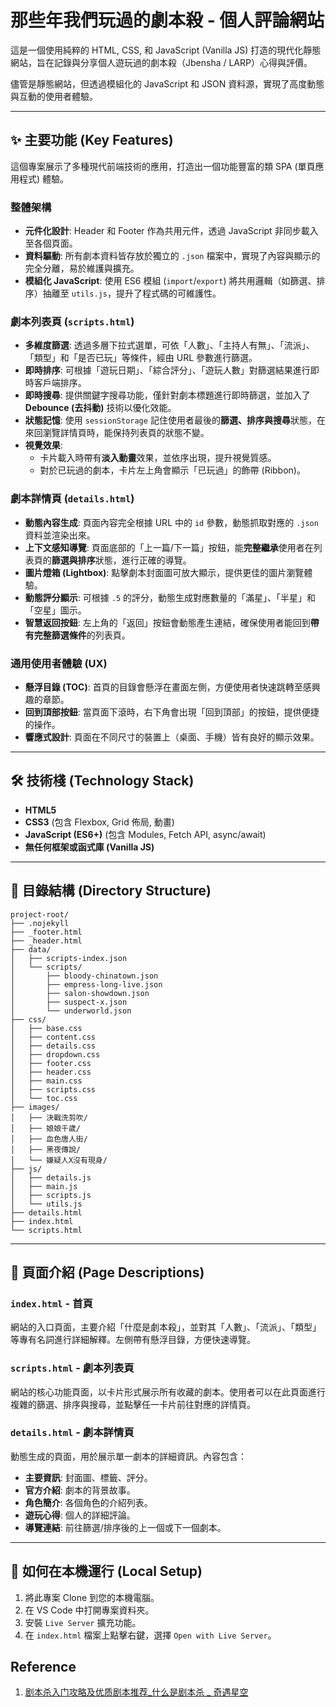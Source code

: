 # 那些年我們玩過的劇本殺 - 個人評論網站

這是一個使用純粹的 HTML, CSS, 和 JavaScript (Vanilla JS) 打造的現代化靜態網站，旨在記錄與分享個人遊玩過的劇本殺（Jbensha / LARP）心得與評價。

儘管是靜態網站，但透過模組化的 JavaScript 和 JSON 資料源，實現了高度動態與互動的使用者體驗。

---

## ✨ 主要功能 (Key Features)

這個專案展示了多種現代前端技術的應用，打造出一個功能豐富的類 SPA (單頁應用程式) 體驗。

### **整體架構**
- **元件化設計**: Header 和 Footer 作為共用元件，透過 JavaScript 非同步載入至各個頁面。
- **資料驅動**: 所有劇本資料皆存放於獨立的 `.json` 檔案中，實現了內容與顯示的完全分離，易於維護與擴充。
- **模組化 JavaScript**: 使用 ES6 模組 (`import`/`export`) 將共用邏輯（如篩選、排序）抽離至 `utils.js`，提升了程式碼的可維護性。

### **劇本列表頁 (`scripts.html`)**
- **多維度篩選**: 透過多層下拉式選單，可依「人數」、「主持人有無」、「流派」、「類型」和「是否已玩」等條件，經由 URL 參數進行篩選。
- **即時排序**: 可根據「遊玩日期」、「綜合評分」、「遊玩人數」對篩選結果進行即時客戶端排序。
- **即時搜尋**: 提供關鍵字搜尋功能，僅針對劇本標題進行即時篩選，並加入了 **Debounce (去抖動)** 技術以優化效能。
- **狀態記憶**: 使用 `sessionStorage` 記住使用者最後的**篩選、排序與搜尋**狀態，在來回瀏覽詳情頁時，能保持列表頁的狀態不變。
- **視覺效果**:
    - 卡片載入時帶有**淡入動畫**效果，並依序出現，提升視覺質感。
    - 對於已玩過的劇本，卡片左上角會顯示「已玩過」的飾帶 (Ribbon)。

### **劇本詳情頁 (`details.html`)**
- **動態內容生成**: 頁面內容完全根據 URL 中的 `id` 參數，動態抓取對應的 `.json` 資料並渲染出來。
- **上下文感知導覽**: 頁面底部的「上一篇/下一篇」按鈕，能**完整繼承**使用者在列表頁的**篩選與排序**狀態，進行正確的導覽。
- **圖片燈箱 (Lightbox)**: 點擊劇本封面圖可放大顯示，提供更佳的圖片瀏覽體驗。
- **動態評分顯示**: 可根據 `.5` 的評分，動態生成對應數量的「滿星」、「半星」和「空星」圖示。
- **智慧返回按鈕**: 左上角的「返回」按鈕會動態產生連結，確保使用者能回到**帶有完整篩選條件**的列表頁。

### **通用使用者體驗 (UX)**
- **懸浮目錄 (TOC)**: 首頁的目錄會懸浮在畫面左側，方便使用者快速跳轉至感興趣的章節。
- **回到頂部按鈕**: 當頁面下滾時，右下角會出現「回到頂部」的按鈕，提供便捷的操作。
- **響應式設計**: 頁面在不同尺寸的裝置上（桌面、手機）皆有良好的顯示效果。

---

## 🛠️ 技術棧 (Technology Stack)

- **HTML5**
- **CSS3** (包含 Flexbox, Grid 佈局, 動畫)
- **JavaScript (ES6+)** (包含 Modules, Fetch API, async/await)
- **無任何框架或函式庫 (Vanilla JS)**

---

## 📂 目錄結構 (Directory Structure)

```
project-root/
├── .nojekyll
├── _footer.html
├── _header.html
├── data/
│   ├── scripts-index.json
│   └── scripts/
│       ├── bloody-chinatown.json
│       ├── empress-long-live.json
│       ├── salon-showdown.json
│       ├── suspect-x.json
│       └── underworld.json
├── css/
│   ├── base.css
│   ├── content.css
│   ├── details.css
│   ├── dropdown.css
│   ├── footer.css
│   ├── header.css
│   ├── main.css
│   ├── scripts.css
│   └── toc.css
├── images/
│   ├── 決戰洗剪吹/
│   ├── 娘娘千歲/
│   ├── 血色唐人街/
│   ├── 黑夜傳說/
│   └── 嫌疑人X沒有現身/
├── js/
│   ├── details.js
│   ├── main.js
│   ├── scripts.js
│   └── utils.js
├── details.html
├── index.html
└── scripts.html
```

---

## 📄 頁面介紹 (Page Descriptions)

### **`index.html` - 首頁**
網站的入口頁面，主要介紹「什麼是劇本殺」，並對其「人數」、「流派」、「類型」等專有名詞進行詳細解釋。左側帶有懸浮目錄，方便快速導覽。

### **`scripts.html` - 劇本列表頁**
網站的核心功能頁面，以卡片形式展示所有收藏的劇本。使用者可以在此頁面進行複雜的篩選、排序與搜尋，並點擊任一卡片前往對應的詳情頁。

### **`details.html` - 劇本詳情頁**
動態生成的頁面，用於展示單一劇本的詳細資訊。內容包含：
- **主要資訊**: 封面圖、標籤、評分。
- **官方介紹**: 劇本的背景故事。
- **角色簡介**: 各個角色的介紹列表。
- **遊玩心得**: 個人的詳細評論。
- **導覽連結**: 前往篩選/排序後的上一個或下一個劇本。

---

## 🚀 如何在本機運行 (Local Setup)

1.  將此專案 Clone 到您的本機電腦。
2.  在 VS Code 中打開專案資料夾。
3.  安裝 `Live Server` 擴充功能。
4.  在 `index.html` 檔案上點擊右鍵，選擇 `Open with Live Server`。

## Reference

1. [剧本杀入门攻略及优质剧本推荐_什么是剧本杀 _ 奇遇星空](https://www.gamersky.com/handbook/202108/1413158.shtml)